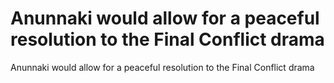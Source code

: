 # Anunnaki would allow for a peaceful resolution to the Final Conflict drama

Anunnaki would allow for a peaceful resolution to the Final Conflict drama